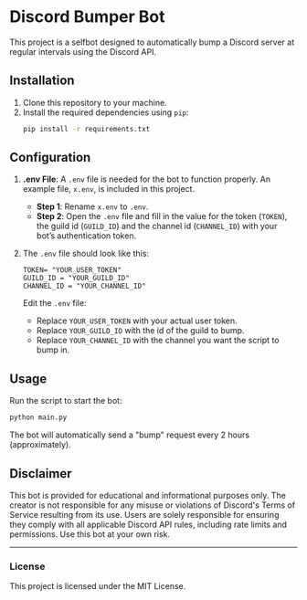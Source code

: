 # Discord Bumper Bot

This project is a selfbot designed to automatically bump a Discord server at regular intervals using the Discord API.

## Installation

1. Clone this repository to your machine.
2. Install the required dependencies using `pip`:
   ```bash
   pip install -r requirements.txt
   ```

## Configuration

1. **.env File**: A `.env` file is needed for the bot to function properly. An example file, `x.env`, is included in this project.
   
   - **Step 1**: Rename `x.env` to `.env`.
   - **Step 2**: Open the `.env` file and fill in the value for the token (`TOKEN`), the guild id (`GUILD_ID`) and the channel id (`CHANNEL_ID`) with your bot’s authentication token.

2. The `.env` file should look like this:
   ```plaintext
   TOKEN= "YOUR_USER_TOKEN"
   GUILD_ID = "YOUR_GUILD_ID"
   CHANNEL_ID = "YOUR_CHANNEL_ID"
   ```
   Edit the `.env` file:
      - Replace `YOUR_USER_TOKEN` with your actual user token.
      - Replace `YOUR_GUILD_ID` with the id of the guild to bump.
      - Replace `YOUR_CHANNEL_ID` with the channel you want the script to bump in.

## Usage

Run the script to start the bot:
```bash
python main.py
```

The bot will automatically send a "bump" request every 2 hours (approximately).

## Disclaimer

This bot is provided for educational and informational purposes only. The creator is not responsible for any misuse or violations of Discord's Terms of Service resulting from its use. Users are solely responsible for ensuring they comply with all applicable Discord API rules, including rate limits and permissions. Use this bot at your own risk.

---

### License

This project is licensed under the MIT License.
